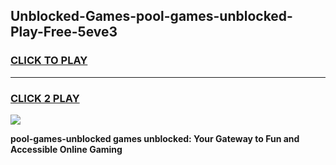 
## Unblocked-Games-pool-games-unblocked-Play-Free-5eve3
<h3>
<a href="https://premium76.site?title=pool-games-unblocked&ref=23A">CLICK TO PLAY</a></h3>
<hr>

<h3>
<a href="https://premium76.site?title=pool-games-unblocked&ref=23A">CLICK 2 PLAY</a>
  
</h3>

<a href="https://premium76.site?title=pool-games-unblocked&ref=23A"><img src="https://clearcache.store/games.png"></a>


**pool-games-unblocked games unblocked: Your Gateway to Fun and Accessible Online Gaming**
